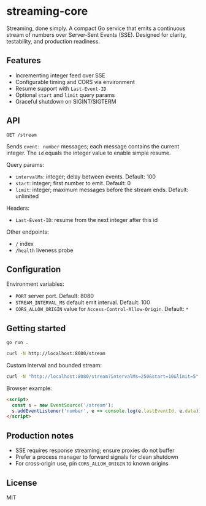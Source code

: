 # streaming-core

Streaming, done simply. A compact Go service that emits a continuous stream of numbers over Server‑Sent Events (SSE). Designed for clarity, testability, and production readiness.

## Features

- Incrementing integer feed over SSE
- Configurable timing and CORS via environment
- Resume support with `Last-Event-ID`
- Optional `start` and `limit` query params
- Graceful shutdown on SIGINT/SIGTERM

## API

`GET /stream`

Sends `event: number` messages; each message contains the current integer. The `id` equals the integer value to enable simple resume.

Query params:

- `intervalMs`: integer; delay between events. Default: 100
- `start`: integer; first number to emit. Default: 0
- `limit`: integer; maximum messages before the stream ends. Default: unlimited

Headers:

- `Last-Event-ID`: resume from the next integer after this id

Other endpoints:

- `/` index
- `/health` liveness probe

## Configuration

Environment variables:

- `PORT` server port. Default: 8080
- `STREAM_INTERVAL_MS` default emit interval. Default: 100
- `CORS_ALLOW_ORIGIN` value for `Access-Control-Allow-Origin`. Default: `*`

## Getting started

```bash
go run .
```

```bash
curl -N http://localhost:8080/stream
```

Custom interval and bounded stream:

```bash
curl -N "http://localhost:8080/stream?intervalMs=250&start=10&limit=5"
```

Browser example:

```html
<script>
  const s = new EventSource('/stream');
  s.addEventListener('number', e => console.log(e.lastEventId, e.data));
</script>
```

## Production notes

- SSE requires response streaming; ensure proxies do not buffer
- Prefer a process manager to forward signals for clean shutdown
- For cross‑origin use, pin `CORS_ALLOW_ORIGIN` to known origins

## License

MIT
